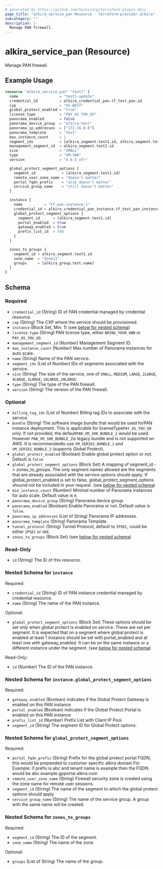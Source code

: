 ```yaml
---
# generated by https://github.com/hashicorp/terraform-plugin-docs
page_title: "alkira_service_pan Resource - terraform-provider-alkira"
subcategory: ""
description: |-
  Manage PAN firewall.
---
```


# alkira_service_pan (Resource)

Manage PAN firewall.

## Example Usage

```terraform
resource "alkira_service_pan" "test1" {
  name                   = "test1-update"
  credential_id          = alkira_credential_pan.tf_test_pan.id
  cxp                    = "US-WEST"
  global_protect_enabled = "true"
  license_type           = "PAY_AS_YOU_GO"
  panorama_enabled       = false
  panorama_device_group  = "alkira-test"
  panorama_ip_addresses  = ["172.16.0.8"]
  panorama_template      = "test"
  max_instance_count     = 1
  segment_ids            = [alkira_segment.test1.id, alkira_segment.test2.id]
  management_segment_id  = alkira_segment.test1.id
  size                   = "SMALL"
  type                   = "VM-300"
  version                = "9.0.5-xfr"

  global_protect_segment_options {
    segment_id            = (alkira_segment.test1.id)
    remote_user_zone_name = "doesn't matter"
    portal_fqdn_prefix    = "also doesn't matter"
    service_group_name    = "still doesn't matter"
  }

  instance {
    name          = "tf-pan-instance-1"
    credential_id = alkira_credential_pan_instance.tf_test_pan_instance.id
    global_protect_segment_options {
      segment_id      = (alkira_segment.test1.id)
      portal_enabled  = true
      gateway_enabled = true
      prefix_list_id  = 548
    }
  }

  zones_to_groups {
    segment_id = alkira_segment.test1.id
    zone_name  = "Zone11"
    groups     = [alkira_group.test.name]
  }
}
```

<!-- schema generated by tfplugindocs -->
## Schema

### Required

- `credential_id` (String) ID of PAN credential managed by credential resource.
- `cxp` (String) The CXP where the service should be provisioned.
- `instance` (Block Set, Min: 1) (see [below for nested schema](#nestedblock--instance))
- `license_type` (String) PAN license type, either `BRING_YOUR_OWN` or `PAY_AS_YOU_GO`.
- `management_segment_id` (Number) Management Segment ID.
- `max_instance_count` (Number) Max number of Panorama instances for auto scale.
- `name` (String) Name of the PAN service.
- `segment_ids` (List of Number) IDs of segments associated with the service.
- `size` (String) The size of the service, one of `SMALL`, `MEDIUM`, `LARGE`, `2LARGE`, `4LARGE`, `5LARGE`, `10LARGE`, `20LARGE`.
- `type` (String) The type of the PAN firewall.
- `version` (String) The version of the PAN firewall.

### Optional

- `billing_tag_ids` (List of Number) Billing tag IDs to associate with the service.
- `bundle` (String) The software image bundle that would be used forPAN instance deployment. This is applicable for licenseType`PAY_AS_YOU_GO` only. If not provided, the default`PAN_VM_300_BUNDLE_2` would be used. However `PAN_VM_300_BUNDLE_2`is legacy bundle and is not supported on AWS. It is recommendedto use `VM_SERIES_BUNDLE_1` and `VM_SERIES_BUNDLE_2` (supports Global Protect).
- `global_protect_enabled` (Boolean) Enable global protect option or not. Default is `false`
- `global_protect_segment_options` (Block Set) A mapping of segment_id -> zones_to_groups. The only segment names allowed are the segments that are already associated with the service.options should apply. If global_protect_enabled is set to false, global_protect_segment_options shound not be included in your request. (see [below for nested schema](#nestedblock--global_protect_segment_options))
- `min_instance_count` (Number) Minimal number of Panorama instances for auto scale. Default value is `0`.
- `panorama_device_group` (String) Panorama device group.
- `panorama_enabled` (Boolean) Enable Panorama or not. Default value is `false`.
- `panorama_ip_addresses` (List of String) Panorama IP addresses.
- `panorama_template` (String) Panorama Template.
- `tunnel_protocol` (String) Tunnel Protocol, default to `IPSEC`, could be either `IPSEC` or `GRE`.
- `zones_to_groups` (Block Set) (see [below for nested schema](#nestedblock--zones_to_groups))

### Read-Only

- `id` (String) The ID of this resource.

<a id="nestedblock--instance"></a>
### Nested Schema for `instance`

Required:

- `credential_id` (String) ID of PAN instance credential managed by credential resource.
- `name` (String) The name of the PAN instance.

Optional:

- `global_protect_segment_options` (Block Set) These options should be set only when global protect is enabled on service. These are set per segment. It is expected that on a segment where global protect is enabled at least 1 instance should be set with portal_enabled and at least one with gateway_enabled. It can be on the same instance or a different instance under the segment. (see [below for nested schema](#nestedblock--instance--global_protect_segment_options))

Read-Only:

- `id` (Number) The ID of the PAN instance.

<a id="nestedblock--instance--global_protect_segment_options"></a>
### Nested Schema for `instance.global_protect_segment_options`

Required:

- `gateway_enabled` (Boolean) indicates if the Global Protect Gateway is enabled on this PAN instance
- `portal_enabled` (Boolean) indicates if the Global Protect Portal is enabled on this PAN instance
- `prefix_list_id` (Number) Prefix List with Client IP Pool.
- `segment_id` (String) The segment ID for Global Protect options.



<a id="nestedblock--global_protect_segment_options"></a>
### Nested Schema for `global_protect_segment_options`

Required:

- `portal_fqdn_prefix` (String) Prefix for the global protect portal FQDN, this would be prepended to customer specific alkira domain For Example: if prefix is abc and tenant name is example then the FQDN would be abc.example.gpportal.alkira.com
- `remote_user_zone_name` (String) Firewall security zone is created using the zone name for remote user sessions.
- `segment_id` (String) The name of the segment to which the global protect options should apply
- `service_group_name` (String) The name of the service group. A group with the same name will be created.


<a id="nestedblock--zones_to_groups"></a>
### Nested Schema for `zones_to_groups`

Required:

- `segment_id` (String) The ID of the segment.
- `zone_name` (String) The name of the zone.

Optional:

- `groups` (List of String) The name of the group.


